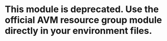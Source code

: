 # This module is deprecated. Use the official AVM resource group module directly in your environment files.
